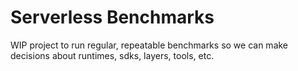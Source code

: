 # Serverless Benchmarks

WIP project to run regular, repeatable benchmarks so we can make decisions about runtimes, sdks, layers, tools, etc.
